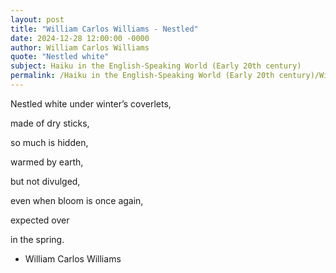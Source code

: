 ```yaml
---
layout: post
title: "William Carlos Williams - Nestled"
date: 2024-12-28 12:00:00 -0000
author: William Carlos Williams
quote: "Nestled white"
subject: Haiku in the English-Speaking World (Early 20th century)
permalink: /Haiku in the English-Speaking World (Early 20th century)/William Carlos Williams/William Carlos Williams - Nestled
---
```


Nestled white
under winter’s
coverlets,

made of dry
sticks,

so much is hidden,

warmed by earth,

but not divulged,

even when bloom
is once again,

expected over

in the spring.

- William Carlos Williams
